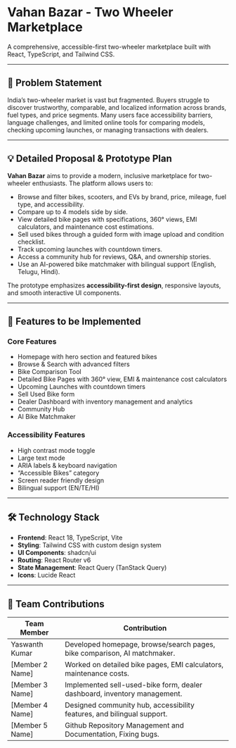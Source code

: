 # Vahan Bazar - Two Wheeler Marketplace

A comprehensive, accessible-first two-wheeler marketplace built with React, TypeScript, and Tailwind CSS.

---

## 📝 Problem Statement

India’s two-wheeler market is vast but fragmented. Buyers struggle to discover trustworthy, comparable, and localized information across brands, fuel types, and price segments. Many users face accessibility barriers, language challenges, and limited online tools for comparing models, checking upcoming launches, or managing transactions with dealers.

---

## 💡 Detailed Proposal & Prototype Plan

**Vahan Bazar** aims to provide a modern, inclusive marketplace for two-wheeler enthusiasts. The platform allows users to:
- Browse and filter bikes, scooters, and EVs by brand, price, mileage, fuel type, and accessibility.
- Compare up to 4 models side by side.
- View detailed bike pages with specifications, 360° views, EMI calculators, and maintenance cost estimations.
- Sell used bikes through a guided form with image upload and condition checklist.
- Track upcoming launches with countdown timers.
- Access a community hub for reviews, Q&A, and ownership stories.
- Use an AI-powered bike matchmaker with bilingual support (English, Telugu, Hindi).

The prototype emphasizes **accessibility-first design**, responsive layouts, and smooth interactive UI components.  

---

## 🚀 Features to be Implemented

### Core Features
- Homepage with hero section and featured bikes
- Browse & Search with advanced filters
- Bike Comparison Tool
- Detailed Bike Pages with 360° view, EMI & maintenance cost calculators
- Upcoming Launches with countdown timers
- Sell Used Bike form
- Dealer Dashboard with inventory management and analytics
- Community Hub
- AI Bike Matchmaker

### Accessibility Features
- High contrast mode toggle
- Large text mode
- ARIA labels & keyboard navigation
- “Accessible Bikes” category
- Screen reader friendly design
- Bilingual support (EN/TE/HI)

---

## 🛠️ Technology Stack

- **Frontend**: React 18, TypeScript, Vite
- **Styling**: Tailwind CSS with custom design system
- **UI Components**: shadcn/ui
- **Routing**: React Router v6
- **State Management**: React Query (TanStack Query)
- **Icons**: Lucide React

---

## 👥 Team Contributions

| Team Member        | Contribution                                                                 |
|-------------------|----------------------------------------------------------------------------|
| Yaswanth Kumar     | Developed homepage, browse/search pages, bike comparison, AI matchmaker.    |
| [Member 2 Name]   | Worked on detailed bike pages, EMI calculators, maintenance costs.          |
| [Member 3 Name]   | Implemented sell-used-bike form, dealer dashboard, inventory management.    |
| [Member 4 Name]   | Designed community hub, accessibility features, and bilingual support.     |
|[Member 5 Name]    |  Github Repository Management and Documentation, Fixing bugs.                            |
